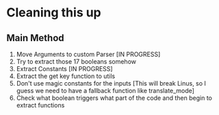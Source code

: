 # Cleaning this up
## Main Method
1. Move Arguments to custom Parser [IN PROGRESS]
2. Try to extract those 17 booleans somehow
3. Extract Constants [IN PROGRESS]
4. Extract the get key function to utils 
5. Don't use magic constants for the inputs [This will break Linus, so I guess we need to have a fallback function like translate_mode]
6. Check what boolean triggers what part of the code and then begin to extract functions